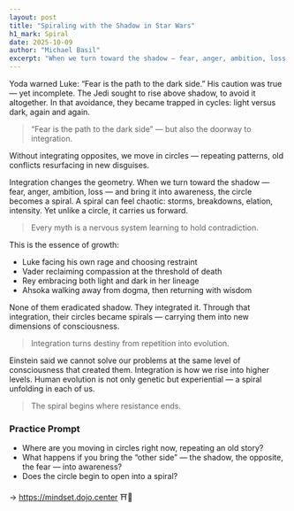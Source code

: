 ```yaml
---
layout: post
title: "Spiraling with the Shadow in Star Wars"
h1_mark: Spiral
date: 2025-10-09
author: "Michael Basil"
excerpt: "When we turn toward the shadow — fear, anger, ambition, loss — and bring it into awareness, the circle becomes a spiral."
---
```


Yoda warned Luke: “Fear is the path to the dark side.” His caution was true — yet incomplete. The Jedi sought to rise above shadow, to avoid it altogether. In that avoidance, they became trapped in cycles: light versus dark, again and again.

> “Fear is the path to the dark side” — but also the doorway to integration.

Without integrating opposites, we move in circles — repeating patterns, old conflicts resurfacing in new disguises.

Integration changes the geometry. When we turn toward the shadow — fear, anger, ambition, loss — and bring it into awareness, the circle becomes a spiral. A spiral can feel chaotic: storms, breakdowns, elation, intensity. Yet unlike a circle, it carries us forward.

> Every myth is a nervous system learning to hold contradiction.

This is the essence of growth:

- Luke facing his own rage and choosing restraint  
- Vader reclaiming compassion at the threshold of death  
- Rey embracing both light and dark in her lineage  
- Ahsoka walking away from dogma, then returning with wisdom

None of them eradicated shadow. They integrated it. Through that integration, their circles became spirals — carrying them into new dimensions of consciousness.

> Integration turns destiny from repetition into evolution.

Einstein said we cannot solve our problems at the same level of consciousness that created them. Integration is how we rise into higher levels. Human evolution is not only genetic but experiential — a spiral unfolding in each of us.

> The spiral begins where resistance ends.

### Practice Prompt

- Where are you moving in circles right now, repeating an old story?  
- What happens if you bring the “other side” — the shadow, the opposite, the fear — into awareness?  
- Does the circle begin to open into a spiral?

→ <https://mindset.dojo.center>
⛩️🌿
